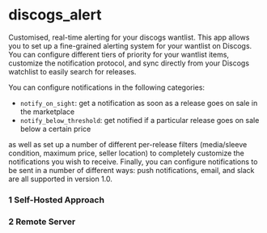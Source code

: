# discogs_alert
Customised, real-time alerting for your discogs wantlist. This app allows you to set up a fine-grained 
alerting system for your wantlist on Discogs. You can configure different tiers of priority for your
wantlist items, customize the notification protocol, and sync directly from your Discogs watchlist 
to easily search for releases. 

You can configure notifications in the following categories:
- `notify_on_sight`: get a notification as soon as a release goes on sale in the marketplace
- `notify_below_threshold`:  get notified if a particular release goes on sale below a certain price

as well as set up a number of different per-release filters (media/sleeve condition, maximum price, 
seller location) to completely customize the notifications you wish to receive. Finally, you can 
configure notifications to be sent in a number of different ways: push notifications, email, and 
slack are all supported in version 1.0.  

### 1 Self-Hosted Approach


### 2 Remote Server


